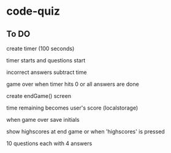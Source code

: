 # code-quiz

## To DO 
create timer (100 seconds)

timer starts and questions start

incorrect answers subtract time 

game over when timer hits 0 or all answers are done

create endGame() screen

time remaining becomes user's score (localstorage)

when game over save initials

show highscores at end game or when 'highscores' is pressed

10 questions each with 4 answers 
